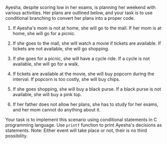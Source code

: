 Ayesha, despite scoring low in her exams, is planning her weekend with various activities. Her plans are outlined below, and your task is to use conditional branching to convert her plans into a proper code.

1. If Ayesha's mom is not at home, she will go to the mall. If her mom is at home, she will go for a picnic.
   
2. If she goes to the mall, she will watch a movie if tickets are available. If tickets are not available, she will go shopping.
   
3. If she goes for a picnic, she will have a cycle ride. If a cycle is not available, she will go for a walk.

4. If tickets are available at the movie, she will buy popcorn during the interval. If popcorn is too costly, she will buy chips.

5. If she goes shopping, she will buy a black purse. If a black purse is not available, she will buy a pink top.

6. If her father does not allow her plans, she has to study for her exams, and her mom cannot do anything about it.

Your task is to implement this scenario using conditional statements in C programming language. Use `printf` function to print Ayesha's decisions as statements.
Note: Either event will take place or not, their is no third possibility.
